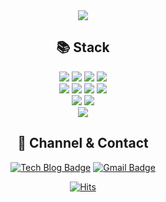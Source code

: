 <div align=center>
	
<img src="https://capsule-render.vercel.app/api?type=Waving&color=auto&height=300&section=header&text=ParkTaeJoon&fontSize=90" />

## 📚 Stack
<img src="https://img.shields.io/badge/html-E34F26?style=for-the-badge&logo=html5&logoColor=white" />
<img src="https://img.shields.io/badge/css-1572B6?style=for-the-badge&logo=css3&logoColor=white" />
<img src="https://img.shields.io/badge/sass-CC6699?style=for-the-badge&logo=sass&logoColor=white" />
<img src="https://img.shields.io/badge/tailwindCSS-06B6D4?style=for-the-badge&logo=tailwindCSS&logoColor=white" />

<br />

<img src="https://img.shields.io/badge/javascript-F7DF1E?style=for-the-badge&logo=javascript&logoColor=black" />
<img src="https://img.shields.io/badge/react-61DAFB?style=for-the-badge&logo=react&logoColor=black" />
<img src="https://img.shields.io/badge/next.js-E0234E?style=for-the-badge&logo=next.js&logoColor=black" />
<img src="https://img.shields.io/badge/remix-E0234E?style=for-the-badge&logo=remix&logoColor=black" />

<br />

<img src="https://img.shields.io/badge/storybook-FF4785?style=for-the-badge&logo=storybook&logoColor=black" />
<img src="https://img.shields.io/badge/webpack-8DD6F9?style=for-the-badge&logo=webpack&logoColor=black" />

<br />
<img src="https://img.shields.io/badge/figma-F24E1E?style=for-the-badge&logo=figma&logoColor=black" />
	

<br />

## 📝 Channel & Contact
[![Tech Blog Badge](http://img.shields.io/badge/-Tech%20blog-black?style=flat-square&logo=github&link=https://taejoon.vercel.app/)](https://joker77z.github.io/)
[![Gmail Badge](https://img.shields.io/badge/Gmail-d14836?style=flat-square&logo=Gmail&logoColor=white&link=mailto:know12392@gmail.com)](mailto:know12392@gmail.com)
<!-- [![Linkedin Badge](https://img.shields.io/badge/-LinkedIn-blue?style=flat-square&logo=Linkedin&logoColor=white&link=https://www.linkedin.com/in/seong-yun-byeon-8183a8113/)](https://www.linkedin.com/in/seong-yun-byeon-8183a8113/)
   -->
[![Hits](https://hits.seeyoufarm.com/api/count/incr/badge.svg?url=https%3A%2F%2Fgithub.com%2Fjoker77z&count_bg=%2379C83D&title_bg=%23555555&icon=&icon_color=%23E7E7E7&title=hits&edge_flat=false)](https://hits.seeyoufarm.com)
	
  
</div>

